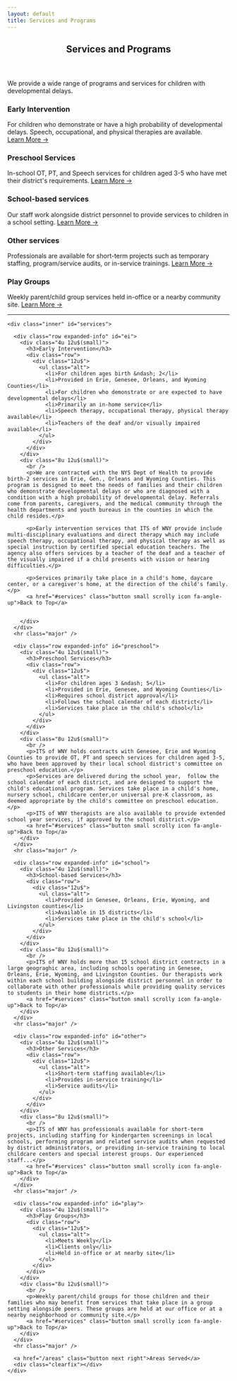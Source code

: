 ```yaml
---
layout: default
title: Services and Programs
---
```


<!-- Main -->
<div id="main">
  <section id="two">
  <!-- short descriptions -->
    <div class="inner" id="services">
      <div class="row">
        <div class="12u$">
          <header class="major">
            <h2>Services and Programs</h2>
          </header>
          <p>We provide a wide range of programs and services for children with developmental delays.</p>
        </div>
      </div>
      <div class="row">
        <div class="6u 6u(medium) 12u$(small)">
          <h3>Early Intervention</h3>
          <p>For children who demonstrate or have a high probability of developmental delays. Speech, occupational, and physical therapies are available. <a href="#ei" class="scrolly">Learn&nbsp;More&nbsp;→</a></p>
        </div>
        <div class="6u$ 6u$(medium) 12u$(small)">
          <h3>Preschool Services</h3>
          <p>In-school OT, PT, and Speech services for children aged 3-5 who have met their district's requirements. <a href="#preschool" class="scrolly">Learn&nbsp;More&nbsp;→</a></p>
        </div>
        <!-- Break -->
        <div class="4u 6u(medium) 12u$(small)">
          <h3>School-based services</h3>
          <p>Our staff work alongside district personnel to provide services to children in a school setting. <a href="#school" class="scrolly">Learn&nbsp;More&nbsp;→</a></p>
        </div>
        <div class="4u 6u(medium) 12u$(small)">
          <h3>Other services</h3>
          <p>Professionals are available for short-term projects such as temporary staffing, program/service audits, or in-service trainings. <a href="#other" class="scrolly">Learn&nbsp;More&nbsp;→</a></p>
        </div>
        <div class="4u 6u(medium) 12u$(small)">
          <h3>Play Groups</h3>
          <p>Weekly parent/child group services held in-office or a nearby community site. <a href="#play" class="scrolly">Learn&nbsp;More&nbsp;→</a></p>
        </div>
      </div>
    </div>
    <hr class="major" />
<!-- end short descriptions -->

    <div class="inner" id="services">
<!-- ei description -->
      <div class="row expanded-info" id="ei">
        <div class="4u 12u$(small)">
          <h3>Early Intervention</h3>
          <div class="row">
            <div class="12u$">
              <ul class="alt">
                <li>For children ages birth &ndash; 2</li>
                <li>Provided in Erie, Genesee, Orleans, and Wyoming Counties</li>
                <li>For children who demonstrate or are expected to have developmental delays</li>
                <li>Primarily an in-home service</li>
                <li>Speech therapy, occupational therapy, physical therapy available</li>
                <li>Teachers of the deaf and/or visually impaired available</li>
              </ul>
            </div>
          </div>
        </div>
        <div class="8u 12u$(small)">
          <br />
          <p>We are contracted with the NYS Dept of Health to provide birth-2 services in Erie, Gen., Orleans and Wyoming Counties. This program is designed to meet the needs of families and their children who demonstrate developmental delays or who are diagnosed with a condition with a high probability of developmental delay. Referrals come from parents, caregivers, and the medical community through the health departments and youth bureaus in the counties in which the child resides.</p>

          <p>Early intervention services that ITS of WNY provide include multi-disciplinary evaluations and direct therapy which may include speech therapy, occupational therapy, and physical therapy as well as special instruction by certified special education teachers. The agency also offers services by a teacher of the deaf and a teacher of the visually impaired if a child presents with vision or hearing difficulties.</p>

          <p>Services primarily take place in a child's home, daycare center, or a caregiver's home, at the direction of the child's family.</p>
          <a href="#services" class="button small scrolly icon fa-angle-up">Back to Top</a>


        </div>
      </div>
      <hr class="major" />
<!-- end ei -->

<!-- preschool services -->
      <div class="row expanded-info" id="preschool">
        <div class="4u 12u$(small)">
          <h3>Preschool Services</h3>
          <div class="row">
            <div class="12u$">
              <ul class="alt">
                <li>For children ages 3 &ndash; 5</li>
                <li>Provided in Erie, Genesee, and Wyoming Counties</li>
                <li>Requires school district approval</li>
                <li>Follows the school calendar of each district</li>
                <li>Services take place in the child's school</li>
              </ul>
            </div>
          </div>
        </div>
        <div class="8u 12u$(small)">
          <br />
          <p>ITS of WNY holds contracts with Genesee, Erie and Wyoming Counties to provide OT, PT and speech services for children aged 3-5, who have been approved by their local school district's committee on preschool education.</p>
          <p>Services are delivered during the school year,  follow the school calendar of each district, and are designed to support the child's educational program. Services take place in a child's home, nursery school, childcare center,or universal pre-K classroom, as deemed appropriate by the child's committee on preschool education.</p>
          <p>ITS of WNY therapists are also available to provide extended school year services, if approved by the school district.</p>
          <a href="#services" class="button small scrolly icon fa-angle-up">Back to Top</a>
        </div>
      </div>
      <hr class="major" />
<!-- end preschool services -->



<!-- school services -->
      <div class="row expanded-info" id="school">
        <div class="4u 12u$(small)">
          <h3>School-based Services</h3>
          <div class="row">
            <div class="12u$">
              <ul class="alt">
                <li>Provided in Genesee, Orleans, Erie, Wyoming, and Livingston counties</li>
                <li>Available in 15 districts</li>
                <li>Services take place in the child's school</li>
              </ul>
            </div>
          </div>
        </div>
        <div class="8u 12u$(small)">
          <br />
          <p>ITS of WNY holds more than 15 school district contracts in a large geograghic area, including schools operating in Genesee, Orleans, Erie, Wyoming, and Livingston Counties. Our therapists work within each school building alongside district personnel in order to collaborate with other professionals while providing quality services to students in their home districts.</p>
          <a href="#services" class="button small scrolly icon fa-angle-up">Back to Top</a>
        </div>
      </div>
      <hr class="major" />
<!-- end school services -->

<!-- other services -->
      <div class="row expanded-info" id="other">
        <div class="4u 12u$(small)">
          <h3>Other Services</h3>
          <div class="row">
            <div class="12u$">
              <ul class="alt">
                <li>Short-term staffing available</li>
                <li>Provides in-service training</li>
                <li>Service audits</li>
              </ul>
            </div>
          </div>
        </div>
        <div class="8u 12u$(small)">
          <br />
          <p>ITS of WNY has professionals available for short-term projects, including staffing for kindergarten screenings in local schools, performing program and related service audits when requested by district administrators, or providing in-service training to local childcare centers and special interest groups. Our experienced staff...</p>
          <a href="#services" class="button small scrolly icon fa-angle-up">Back to Top</a>
        </div>
      </div>
      <hr class="major" />
<!-- end other services -->


<!-- other services -->
      <div class="row expanded-info" id="play">
        <div class="4u 12u$(small)">
          <h3>Play Groups</h3>
          <div class="row">
            <div class="12u$">
              <ul class="alt">
                <li>Meets Weekly</li>
                <li>Clients only</li>
                <li>Held in-office or at nearby site</li>
              </ul>
            </div>
          </div>
        </div>
        <div class="8u 12u$(small)">
          <br />
          <p>Weekly parent/child groups for those children and their families who may benefit from services that take place in a group setting alongside peers. These groups are held at our office or at a nearby neighborhood or community site.</p>
          <a href="#services" class="button small scrolly icon fa-angle-up">Back to Top</a>
        </div>
      </div>
      <hr class="major" />
<!-- end other services -->
      <a href="/areas" class="button next right">Areas Served</a>
      <div class="clearfix"></div>
    </div>
  </section>
</div>
